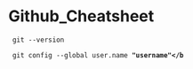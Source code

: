 # Github_Cheatsheet

<!-- To Check GIT VERSION -->
<code> git --version </code>

<!-- Configuring Git -->
<code> git config --global user.name <b>"username"</b</code>